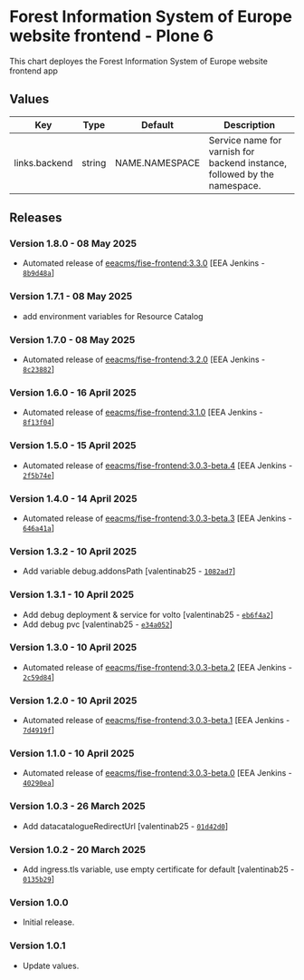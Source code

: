# Forest Information System of Europe website frontend - Plone 6

This chart deployes the Forest Information System of Europe website frontend app

## Values

| Key           | Type   | Default        | Description                                                               |
| ------------- | ------ | -------------- | ------------------------------------------------------------------------- |
| links.backend | string | NAME.NAMESPACE | Service name for varnish for backend instance, followed by the namespace. |

## Releases

### Version 1.8.0 - 08 May 2025
- Automated release of [eeacms/fise-frontend:3.3.0](https://github.com/eea/fise-frontend/releases) [EEA Jenkins - [`8b9d48a`](https://github.com/eea/helm-charts/commit/8b9d48a6a910bb1026fb27a5c0660b8f8b52f301)]

### Version 1.7.1 - 08 May 2025
- add environment variables for Resource Catalog

### Version 1.7.0 - 08 May 2025
- Automated release of [eeacms/fise-frontend:3.2.0](https://github.com/eea/fise-frontend/releases) [EEA Jenkins - [`8c23882`](https://github.com/eea/helm-charts/commit/8c238825414a787eac8b066be8e2b756620ef36c)]

### Version 1.6.0 - 16 April 2025
- Automated release of [eeacms/fise-frontend:3.1.0](https://github.com/eea/fise-frontend/releases) [EEA Jenkins - [`8f13f04`](https://github.com/eea/helm-charts/commit/8f13f04613fcd395f19b429c0a005b79be8216ba)]

### Version 1.5.0 - 15 April 2025
- Automated release of [eeacms/fise-frontend:3.0.3-beta.4](https://github.com/eea/fise-frontend/releases) [EEA Jenkins - [`2f5b74e`](https://github.com/eea/helm-charts/commit/2f5b74e350e032a661ffd39eddbd8443f9756d72)]

### Version 1.4.0 - 14 April 2025
- Automated release of [eeacms/fise-frontend:3.0.3-beta.3](https://github.com/eea/fise-frontend/releases) [EEA Jenkins - [`646a41a`](https://github.com/eea/helm-charts/commit/646a41a945c24577d39d211546d129bb702e168e)]

### Version 1.3.2 - 10 April 2025
- Add variable debug.addonsPath [valentinab25 - [`1082ad7`](https://github.com/eea/helm-charts/commit/1082ad7f8ade8f2f56e07d17c104da9cc27a9dbf)]

### Version 1.3.1 - 10 April 2025
- Add debug deployment & service for volto [valentinab25 - [`eb6f4a2`](https://github.com/eea/helm-charts/commit/eb6f4a25d8f1d534bf9768a4d4c3cd563a58c104)]
- Add debug pvc [valentinab25 - [`e34a052`](https://github.com/eea/helm-charts/commit/4e34a052f0efddaacacef874808b6783706cfee5)]


### Version 1.3.0 - 10 April 2025
- Automated release of [eeacms/fise-frontend:3.0.3-beta.2](https://github.com/eea/fise-frontend/releases) [EEA Jenkins - [`2c59d84`](https://github.com/eea/helm-charts/commit/2c59d84b068577be46eb7d8272a2a9995d3be124)]

### Version 1.2.0 - 10 April 2025
- Automated release of [eeacms/fise-frontend:3.0.3-beta.1](https://github.com/eea/fise-frontend/releases) [EEA Jenkins - [`7d4919f`](https://github.com/eea/helm-charts/commit/7d4919f5e3b96b6cff5ead44c84fc8adfbf54fd8)]

### Version 1.1.0 - 10 April 2025
- Automated release of [eeacms/fise-frontend:3.0.3-beta.0](https://github.com/eea/fise-frontend/releases) [EEA Jenkins - [`40290ea`](https://github.com/eea/helm-charts/commit/40290ea04a1cf97d662f504d6d3fee448988b57e)]

### Version 1.0.3 - 26 March 2025
- Add datacatalogueRedirectUrl [valentinab25 - [`01d42d0`](https://github.com/eea/helm-charts/commit/01d42d0e17c169d243a5633a35293f592d76eb1d)]

### Version 1.0.2 - 20 March 2025
- Add ingress.tls variable, use empty certificate for default [valentinab25 - [`0135b29`](https://github.com/eea/helm-charts/commit/0135b29490b3c27818b3e5a4c9cf836a5be0b2e6)]

### Version 1.0.0

- Initial release.

### Version 1.0.1

- Update values.
